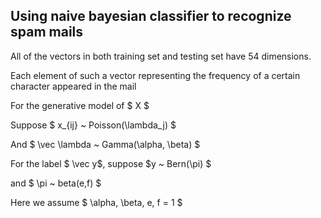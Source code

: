 ## Using naive bayesian classifier to recognize spam mails

All of the vectors in both training set and testing set have 54 dimensions.

Each element of such a vector representing the frequency of a certain character appeared in the mail

For the generative model of $ X $

Suppose $ x_{ij} ~ Poisson(\lambda_j) $

And $ \vec \lambda ~ Gamma(\alpha, \beta) $

For the label $ \vec y$, suppose $y ~ Bern(\pi) $

and $ \pi ~ beta(e,f) $

Here we assume $ \alpha, \beta, e, f = 1 $
